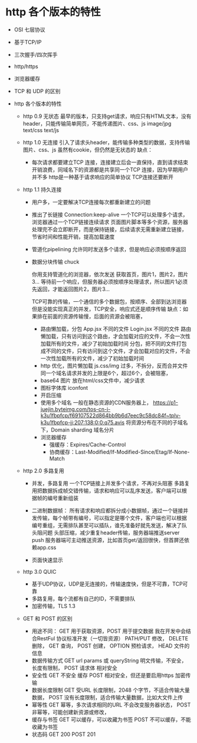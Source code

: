 # http 各个版本的特性

  - OSI 七层协议
  - 基于TCP/IP
  - 三次握手/四次挥手
  - http/https
  - 浏览器缓存
  - TCP 和 UDP 的区别
 
  - http 各个版本的特性
    - http 0.9 无状态
      最早的版本，只支持get请求，响应只有HTML文本，没有header，只能传输简单网页，不能传递图片、css、js
      image/jpg text/css text/js
    
    - http 1.0 无连接
      引入了请求头header，能传输多种类型的数据，支持传输图片、css、js
      虽然有cookie，但仍然是无状态的
      缺点：
      - 每次请求都要建立TCP 连接，连接建立后会一直保持，直到请求结束
        开销浪费，同域名下的资源都是共享同一个TCP 连接，因为早期用户并不多
        http是一种基于请求响应的简单协议 TCP连接还要断开

      
    - http 1.1 持久连接
      - 用户多，一定要解决TCP连接每次都重新建立的问题
      - 推出了长链接
        Connection:keep-alive
        一个TCP可以处理多个请求，浏览器通过一个TCP链接连续请求
        页面图片脚本等多个资源，服务器处理完不会立即断开，而是保持链接，后续请求无需重新建立链接，节省时间和性能开销，提高加载速度

      - 管道化pipelining
        允许同时发送多个请求，但是响应必须按顺序返回

      - 数据分块传输 chuck
        

        你用支持管道化的浏览器，依次发送 获取首页，图片1，图片2，图片3...
        等待前一个响应，但服务器必须按顺序处理请求，所以图片1必须先返回，才能返回图片2，图片3...

        TCP可靠的传输，一个通信的多个数据包，按顺序、全部到达浏览器
        但是没能实现真正的并发，TCP安全，响应式还是顺序传输
        缺点：如果排在前面的资源传输慢，后面的资源会被阻塞，

        - 路由懒加载，分包
          App.jsx 不同的文件
          Login.jsx 不同的文件
          路由懒加载，只有访问到这个路由，才会加载对应的文件，不会一次性加载所有的文件，减少了初始加载时间
          分包，把不同的文件打包成不同的文件，只有访问到这个文件，才会加载对应的文件，不会一次性加载所有的文件，减少了初始加载时间
        - http 优化，图片懒加载
          js.css/img 过多，不拆分，反而合并文件
          同一个域名请求并发的上限是6个，超过6个，会被阻塞，
        - base64 图片 放在html/css文件中，减少请求
        - 图标字体库 iconfont
        - 开启压缩
        - 使用多个域名 一般在静态资源的CDN服务器上，
          https://p1-juejin.byteimg.com/tos-cn-i-k3u1fbpfcp/f69107522d864bb9b6d7eec9c58dc84f~tplv-k3u1fbpfcp-jj:207:138:0:0:q75.avis
          将资源分布在不同的子域名下，Domain sharding 域名分片
        - 浏览器缓存
          - 强缓存：Expires/Cache-Control
          - 协商缓存：Last-Modified/If-Modified-Since/Etag/If-None-Match

    - http 2.0 多路复用
      - 并发，多路复用
        一个TCP链接上并发多个请求，不再对头阻塞
        多路复用把数据拆成帧交错传输，请求和响应可以乱序发送，客户端可以根据帧的编号重新组装
      - 二进制数据帧：
        所有请求和响应都拆分成小数据帧，通过一个链接并发传输，每个帧带有编号，可以指定是哪个文件，客户端也可以根据编号重组，无需排队甚至可以插队，谁先准备好就先发送，解决了队头阻问题
        头部压缩，减少重复header传输，服务器端推送server push
        服务器端可主动推送资源，比如首页get/返回很快，但首屏还依赖app.css

      - 页面快速显示

    - http 3.0 QUIC
      - 基于UDP协议，UDP是无连接的，传输速度快，但是不可靠，TCP可靠
      - 多路复用，每个流都有自己的ID，不需要排队
      - 加密传输，TLS 1.3



    - GET 和 POST 的区别
        - 用途不同：
            GET 用于获取资源，POST 用于提交数据
            我在开发中会结合RestFul 协议标准开发（一切皆资源）
            PATH/PUT 修改， DELETE 删除， GET 查询， POST 创建， OPTION 预检请求， HEAD 文件的信息
        - 数据传输方式
            GET url params 或 queryString 明文传输，不安全，长度有限制，
            POST 请求体 相对安全 
        - 安全性
            GET 不安全 缓存
            POST 相对安全，但还是要启用https 加密传输
        - 数据长度限制
            GET 受URL 长度限制，2048 个字节，不适合传输大量数据，
            POST 没有长度限制，适合传输大量数据，比如大文件上传
        - 幂等性
            GET 幂等，多次请求相同的URL 不会改变服务器状态，
            POST 非幂等，可能创建新资源或修改，
        - 缓存与书签
            GET 可以缓存，可以收藏为书签
            POST 不可以缓存，不能收藏为书签
        - 状态码
            GET 200
            POST 201
      
